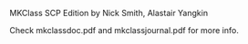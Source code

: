 MKClass SCP Edition
by Nick Smith, Alastair Yangkin

Check mkclassdoc.pdf and mkclassjournal.pdf for more info.
